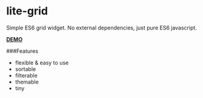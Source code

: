 lite-grid
=========

Simple ES6 grid widget.
No external dependencies, just pure ES6 javascript.

**[DEMO](http://htmlpreview.github.io/?https://github.com/tborychowski/grid/blob/master/index.html)**

###Features
- flexible & easy to use
- sortable
- filterable
- themable
- tiny

